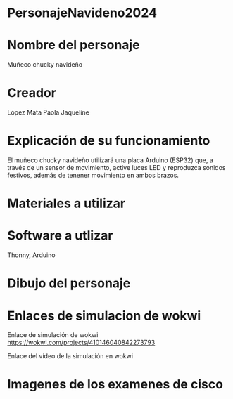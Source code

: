 # PersonajeNavideno2024
# Nombre del personaje
Muñeco chucky navideño
# Creador
López Mata Paola Jaqueline
# Explicación de su funcionamiento
El muñeco chucky navideño utilizará una placa Arduino (ESP32) que, a través de un sensor de movimiento, active luces LED y reproduzca sonidos festivos, además de tenener movimiento en ambos brazos.
# Materiales a utilizar

# Software a utlizar
Thonny, Arduino
# Dibujo del personaje
# Enlaces de simulacion de wokwi
Enlace de simulación de wokwi
https://wokwi.com/projects/410146040842273793

Enlace del vídeo de la simulación en wokwi

# Imagenes de los examenes de cisco
